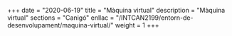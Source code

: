 +++
date        = "2020-06-19"
title       = "Màquina virtual"
description = "Màquina virtual"
sections    = "Canigó"
enllac		= "/INTCAN2199/entorn-de-desenvolupament/maquina-virtual/"
weight		= 1
+++
